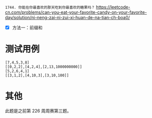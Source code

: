 
`1744. 你能在你最喜欢的那天吃到你最喜欢的糖果吗？` https://leetcode-cn.com/problems/can-you-eat-your-favorite-candy-on-your-favorite-day/solution/ni-neng-zai-ni-zui-xi-huan-de-na-tian-ch-boa0/
- [x] 方法一：前缀和

# 测试用例

```
[7,4,5,3,8]
[[0,2,2],[4,2,4],[2,13,1000000000]]
[5,2,6,4,1]
[[3,1,2],[4,10,3],[3,10,100]]
```

# 其他

此题是之前第 226 周周赛第三题。
